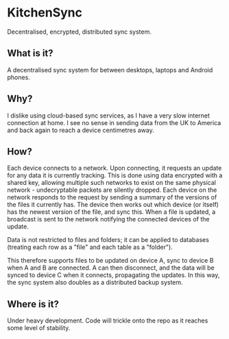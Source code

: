 # KitchenSync
Decentralised, encrypted, distributed sync system.

## What is it?
A decentralised sync system for between desktops, laptops and Android phones.

## Why?
I dislike using cloud-based sync services, as I have a very slow internet connection at home. I see no sense in sending data from the UK to America and back again to reach a device centimetres away.

## How?
Each device connects to a network. Upon connecting, it requests an update for any data it is currently tracking. This is done using data encrypted with a shared key, allowing multiple such networks to exist on the same physical network - undecryptable packets are silently dropped. Each device on the network responds to the request by sending a summary of the versions of the files it currently has. The device then works out which device (or itself) has the newest version of the file, and sync this. When a file is updated, a broadcast is sent to the network notifying the connected devices of the update.

Data is not restricted to files and folders; it can be applied to databases (treating each row as a "file" and each table as a "folder").

This therefore supports files to be updated on device A, sync to device B when A and B are connected. A can then disconnect, and the data will be synced to device C when it connects, propagating the updates. In this way, the sync system also doubles as a distributed backup system.

## Where is it?
Under heavy development. Code will trickle onto the repo as it reaches some level of stability.
